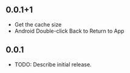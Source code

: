 ## 0.0.1+1
* Get the cache size
* Android Double-click Back to Return to App

## 0.0.1

* TODO: Describe initial release.
